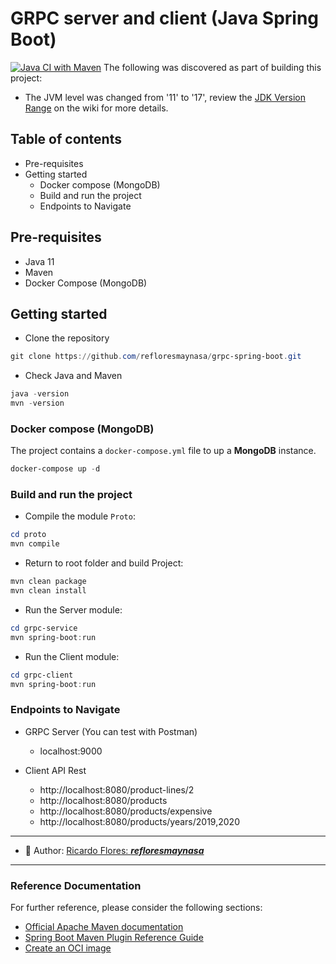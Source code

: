 # GRPC server and client (Java Spring Boot)
[![Java CI with Maven](https://github.com/refloresmaynasa/grpc-spring-boot/actions/workflows/maven.yml/badge.svg)](https://github.com/refloresmaynasa/grpc-spring-boot/actions/workflows/maven.yml)
The following was discovered as part of building this project:

* The JVM level was changed from '11' to '17', review the [JDK Version Range](https://github.com/spring-projects/spring-framework/wiki/Spring-Framework-Versions#jdk-version-range) on the wiki for more details.

## Table of contents

- Pre-requisites
- Getting started
    - Docker compose (MongoDB)
    - Build and run the project
    - Endpoints to Navigate

## Pre-requisites

- Java 11
- Maven
- Docker Compose (MongoDB)

## Getting started

- Clone the repository
``` powershell
git clone https://github.com/refloresmaynasa/grpc-spring-boot.git
```
- Check Java and Maven
``` powershell
java -version
mvn -version
```
### Docker compose (MongoDB)

The project contains a `docker-compose.yml` file to up a **MongoDB** instance.
``` powershell
docker-compose up -d
```

### Build and run the project
* Compile the module `Proto`:
``` powershell
cd proto
mvn compile
```

* Return to root folder and build Project:
``` powershell
mvn clean package
mvn clean install
```

* Run the Server module:
``` powershell
cd grpc-service
mvn spring-boot:run
```

* Run the Client module:
``` powershell
cd grpc-client
mvn spring-boot:run
```

### Endpoints to Navigate

* GRPC Server (You can test with Postman)
  - localhost:9000

* Client API Rest
  - http://localhost:8080/product-lines/2
  - http://localhost:8080/products
  - http://localhost:8080/products/expensive
  - http://localhost:8080/products/years/2019,2020

---
- :memo: Author: [Ricardo Flores: ***refloresmaynasa***](https://github.com/refloresmaynasa)
---
### Reference Documentation
For further reference, please consider the following sections:

* [Official Apache Maven documentation](https://maven.apache.org/guides/index.html)
* [Spring Boot Maven Plugin Reference Guide](https://docs.spring.io/spring-boot/docs/3.0.6/maven-plugin/reference/html/)
* [Create an OCI image](https://docs.spring.io/spring-boot/docs/3.0.6/maven-plugin/reference/html/#build-image)
